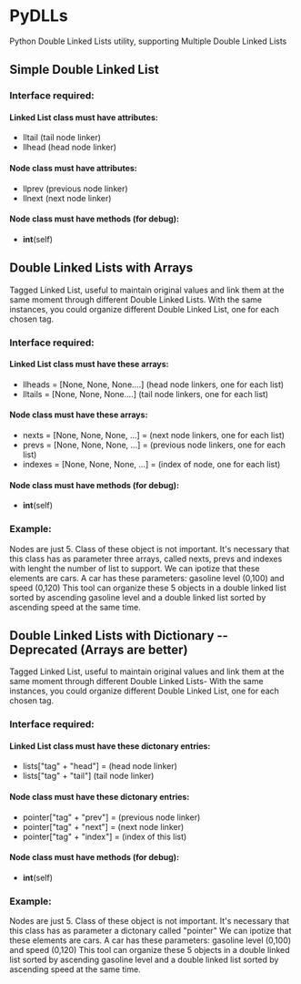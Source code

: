 # PyDLLs
Python Double Linked Lists utility, supporting Multiple Double Linked Lists 

## Simple Double Linked List
### Interface required:

#### Linked List class must have attributes:
* lltail (tail node linker)
* llhead (head node linker)

#### Node class must have attributes:
* llprev (previous node linker)
* llnext (next node linker)

#### Node class must have methods (for debug):
* __int__(self)



## Double Linked Lists with Arrays

Tagged Linked List, useful to maintain original values and link them at the same moment through different Double Linked Lists.
With the same instances, you could organize different Double Linked List, one for each chosen tag.
### Interface required:

#### Linked List class must have these arrays:
* llheads = [None, None, None....] (head node linkers, one for each list)
* lltails = [None, None, None....] (tail node linkers, one for each list)

#### Node class must have these arrays:
* nexts = [None, None, None, ...] =  (next node linkers, one for each list)
* prevs = [None, None, None, ...] =  (previous node linkers, one for each list)
* indexes = [None, None, None, ...] =  (index of node, one for each list)

#### Node class must have methods (for debug):
* __int__(self)



### Example:
Nodes are just 5. Class of these object is not important. It's necessary that this class has as parameter three arrays,
called nexts, prevs and indexes with lenght the number of list to support.
We can ipotize that these elements are cars. A car has these parameters: gasoline level (0,100) and speed (0,120)
This tool can organize these 5 objects in a double linked list sorted by ascending gasoline level and a double linked list sorted by ascending speed at the same time.





## Double Linked Lists with Dictionary -- Deprecated (Arrays are better)

Tagged Linked List, useful to maintain original values and link them at the same moment through different Double Linked Lists-
With the same instances, you could organize different Double Linked List, one for each chosen tag.
### Interface required:

#### Linked List class must have these dictonary entries:
* lists["tag" + "head"] = (head node linker)
* lists["tag" + "tail"] (tail node linker)

#### Node class must have these dictonary entries:
* pointer["tag" + "prev"] =  (previous node linker)
* pointer["tag" + "next"] =  (next node linker)
* pointer["tag" + "index"] =  (index of this list)

#### Node class must have methods (for debug):
* __int__(self)


### Example:
Nodes are just 5. Class of these object is not important. It's necessary that this class has as parameter a dictonary called "pointer"
We can ipotize that these elements are cars. A car has these parameters: gasoline level (0,100) and speed (0,120)
This tool can organize these 5 objects in a double linked list sorted by ascending gasoline level and a double linked list sorted by ascending speed at the same time.


